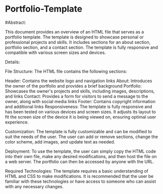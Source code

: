 # Portfolio-Template
#Abstract:

This document provides an overview of an HTML file that serves as a portfolio template. The template is designed to showcase personal or professional projects and skills. It includes sections for an about section, portfolio section, and a contact section. The template is fully responsive and compatible with various screen sizes and devices.

Details:

File Structure:
The HTML file contains the following sections:

Header: Contains the website logo and navigation links
About: Introduces the owner of the portfolio and provides a brief background
Portfolio: Showcases the owner's projects and skills, including images, descriptions, and links
Contact: Provides a form for visitors to send a message to the owner, along with social media links
Footer: Contains copyright information and additional links
Responsiveness:
The template is fully responsive and has been tested on various devices and screen sizes. It adjusts its layout to fit the screen size of the device it is being viewed on, ensuring optimal user experience.

Customization:
The template is fully customizable and can be modified to suit the needs of the user. The user can add or remove sections, change the color scheme, add images, and update text as needed.

Deployment:
To use the template, the user can simply copy the HTML code into their own file, make any desired modifications, and then host the file on a web server. The portfolio can then be accessed by anyone with the URL.

Required Technologies:
The template requires a basic understanding of HTML and CSS to make modifications. It is recommended that the user be familiar with these technologies or have access to someone who can assist with any necessary changes.
